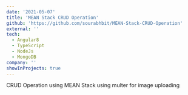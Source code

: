 ```yaml
---
date: '2021-05-07'
title: 'MEAN Stack CRUD Operation'
github: 'https://github.com/sourabhbit/MEAN-Stack-CRUD-Operation'
external: ''
tech:
  - Angular8
  - TypeScript
  - NodeJs
  - MongoDB
company: ''
showInProjects: true
---
```


CRUD Operation using MEAN Stack using multer for image uploading
